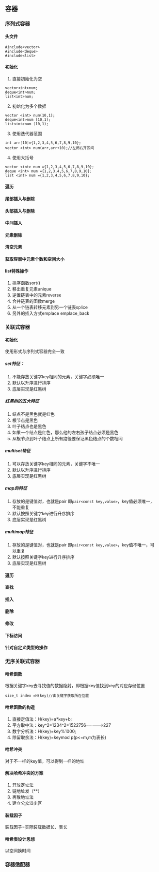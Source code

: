 ## 容器
### 序列式容器
#### 头文件
```
#include<vector>
#include<deque>
#include<list>
```

#### 初始化
1. 直接初始化为空
```
vector<int>num;
deque<int>num;
list<int>num;
```

2. 初始化为多个数据
```
vector <int> num(10,1);
deque<int>num (10,1);
list<int>num (10,1);
```

3. 使用迭代器范围
```
int arr[10]={1,2,3,4,5,6,7,8,9,10};
vector <int> num(arr,arr+10);//左闭右开区间
```

4. 使用大括号
```
vector <int> num ={1,2,3,4,5,6,7,8,9,10};
deque <int> num ={1,2,3,4,5,6,7,8,9,10};
list <int> num ={1,2,3,4,5,6,7,8,9,10};
```

#### 遍历
#### 尾部插入与删除
#### 头部插入与删除
#### 中间插入
#### 元素删除
#### 清空元素
#### 获取容器中元素个数和空间大小
#### list特殊操作
1. 排序函数sort()
2. 移出重复元素unique
3. 逆置链表中的元素reverse
4. 合并链表的函数merge
5. 从一个链表转移元素到另一个链表splice
6. 另外的插入方式emplace emplace_back

### 关联式容器
#### 初始化
使用形式与序列式容器完全一致

##### set特征：
1. 不能存放关键字key相同的元素，关键字必须唯一
2. 默认以升序进行排序
3. 底层实现是红黑树

##### 红黑树的五大特征
1. 结点不是黑色就是红色
2. 根节点是黑色
3. 叶子结点也是黑色
4. 如果一个结点是红色，那么他的左右孩子结点必须是黑色
5. 从根节点到叶子结点上所有路径要保证黑色结点的个数相同

##### multiset特征
1. 可以存放关键字key相同的元素，关键字不唯一
2. 默认以升序进行排序
3. 底层实现是红黑树

##### map的特征
1. 存放的是键值对，也就是pair 即`pair<const key,value>`，key值必须唯一，不能重复
2. 默认按照关键字key进行升序排序
3. 底层实现是红黑树

##### multimap特征
1. 存放的是键值对，也就是pair 即`pair<const key,value>`，key值不唯一，可以重复
2. 默认按照关键字key进行升序排序
3. 底层实现是红黑树

#### 遍历
#### 查找
#### 插入
#### 删除
#### 修改
#### 下标访问
#### 针对自定义类型的操作

### 无序关联式容器
#### 哈希函数
根据关键字key去寻找值的数据隐射，即根据key值找到key的对应存储位置
```
size_t index =H(key)//由关键字获取所在位置
```

#### 哈希函数的构造
1. 直接定值法：H(key)=a*key+b;
2. 平方取中法：key^2=1234^2=1522756------>227
3. 数字分析法：H(key)=key%1000;
4. 除留取余法：H(key)=keymod p(p<=m,m为表长)

#### 哈希冲突
对于不一样的key值，可以得到一样的地址

#### 解决哈希冲突的方案
1. 开放定址法
2. 链地址发（**）
3. 再散地址法
4. 建立公众溢出区

#### 装载因子
装载因子=实际装载数据长、表长
#### 哈希表设计思想
以空间换时间

### 容器适配器